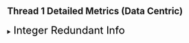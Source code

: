 ## Thread 1 Detailed Metrics (Data Centric)
<details><summary><font size="5" color="black">Integer Redundant Info</font></summary><blockquote>
<details><summary><font size="5" color="black">Static</font></summary><blockquote>
<details><summary><font size="3" color="black">[100%] Redundancy, with local redundancy xx% (xx Bytes / xx Bytes)</font></summary><blockquote><ul><li><font color="black">Fully Redundant Zero: xx% (xxx / xxx)</font></li><li><font color="black">Redmap:[0]... [AccessLen]</font></li></ul><details><summary><font color="black">CCT Info:</font></summary><blockquote></blockquote></details>
</blockquote></details>
<details><summary><font size="5" color="black">Static</font></summary><blockquote>
<details><summary><font size="3" color="black">[100%] Redundancy, with local redundancy xx% (xx Bytes / xx Bytes)</font></summary><blockquote><ul><li><font color="black">Fully Redundant Zero: xx% (xxx / xxx)</font></li><li><font color="black">Redmap:[0]... [AccessLen]</font></li></ul><details><summary><font color="black">CCT Info:</font></summary><blockquote></blockquote></details>
</blockquote></details>
</blockquote></details>

